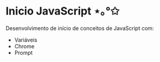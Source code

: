 # Inicio JavaScript ⋆｡°✩
Desenvolvimento de início de conceitos de JavaScript com:
-  Variáveis
-  Chrome
-  Prompt

 
